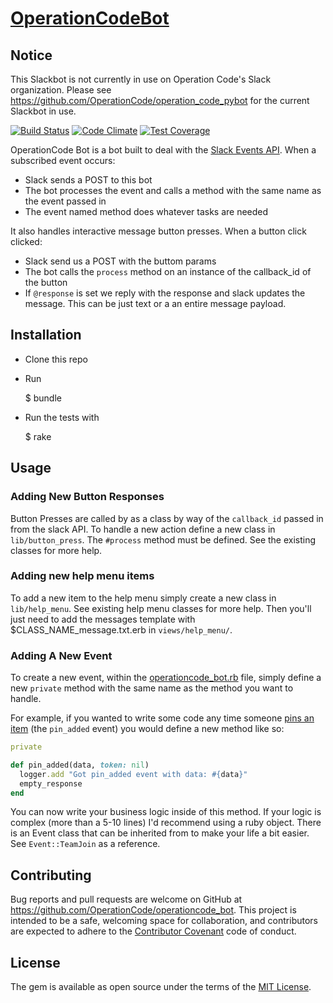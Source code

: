 # [OperationCodeBot](https://github.com/OperationCode/operationcode_bot)

## Notice
This Slackbot is not currently in use on Operation Code's Slack organization. Please see https://github.com/OperationCode/operation_code_pybot for the current Slackbot in use.

[![Build Status](https://travis-ci.org/OperationCode/operationcode_bot.svg?branch=master)](https://travis-ci.org/OperationCode/operationcode_bot)
[![Code Climate](https://codeclimate.com/github/OperationCode/operationcode_bot/badges/gpa.svg)](https://codeclimate.com/github/OperationCode/operationcode_bot)
[![Test Coverage](https://codeclimate.com/github/OperationCode/operationcode_bot/badges/coverage.svg)](https://codeclimate.com/github/OperationCode/operationcode_bot/coverage)

OperationCode Bot is a bot built to deal with the [Slack Events API](https://api.slack.com/events).
When a subscribed event occurs:
  * Slack sends a POST to this bot
  * The bot processes the event and calls a method with the same name as the event passed in
  * The event named method does whatever tasks are needed

It also handles interactive message button presses. When a button click clicked:
  * Slack send us a POST with the buttom params
  * The bot calls the `process` method on an instance of the callback_id of the button
  * If `@response` is set we reply with the response and slack updates the message.
    This can be just text or a an entire message payload.

## Installation

* Clone this repo
* Run

    $ bundle
* Run the tests with

    $ rake

## Usage

### Adding New Button Responses

Button Presses are called by as a class by way of the `callback_id`
passed in from the slack API. To handle a new action define a new class
in `lib/button_press`. The `#process` method must be defined. See the existing
classes for more help.

### Adding new help menu items

To add a new item to the help menu simply create a new class in `lib/help_menu`.
See existing help menu classes for more help.
Then you'll just need to add the messages template with $CLASS_NAME_message.txt.erb in `views/help_menu/`.

### Adding A New Event

To create a new event, within the [operationcode_bot.rb](https://github.com/OperationCode/operationcode_bot/blob/master/operationcode_bot.rb) file, simply define a new `private` method with the same name as the method you want to handle.

For example, if you wanted to write some code any time someone [pins an item](https://api.slack.com/events/pin_added) (the ```pin_added``` event) you would define
a new method like so:

```ruby
private

def pin_added(data, token: nil)
  logger.add "Got pin_added event with data: #{data}"
  empty_response
end
```

You can now write your business logic inside of this method.
If your logic is complex (more than a 5-10 lines) I'd recommend using a ruby object.
There is an Event class that can be inherited from to make your life a bit easier.
See ```Event::TeamJoin``` as a reference.


## Contributing

Bug reports and pull requests are welcome on GitHub at https://github.com/OperationCode/operationcode_bot. This project is intended to be a safe, welcoming space for collaboration, and contributors are expected to adhere to the [Contributor Covenant](http://contributor-covenant.org) code of conduct.

## License

The gem is available as open source under the terms of the [MIT License](http://opensource.org/licenses/MIT).


